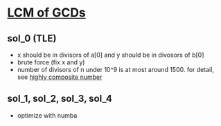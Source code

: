 # [LCM of GCDs](https://atcoder.jp/contests/arc124/tasks/arc124_c)



## sol_0 (TLE)
- x should be in divisors of a[0] and y should be in divosors of b[0]
- brute force (fix x and y)
- number of divisors of n under 10^9 is at most around 1500. for detail, see [highly composite number](https://en.wikipedia.org/wiki/Highly_composite_number)


## sol_1, sol_2, sol_3, sol_4
- optimize with numba